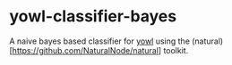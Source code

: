# yowl-classifier-bayes

A naive bayes based classifier for [yowl](https://github.com/brianbrunner/yowl) using the (natural)[https://github.com/NaturalNode/natural] toolkit.
